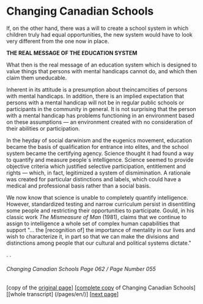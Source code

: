 # Changing Canadian Schools

If, on the other hand, there was a will to create a school system in which children truly had equal opportunities, the new system would have to look very different from the one now in place.  

**THE REAL MESSAGE OF THE EDUCATION SYSTEM**  

What then is the real message of an education system which is designed to value things that persons with mental handicaps cannot do, and which then claim them uneducable.  

Inherent in its attitude is a presumption about theincamcities of persons with mental handicaps. In addition, there is an implied expectation that persons with a mental handicap will not be in regular public schools or participants in the community in general. It is not surprising that the person with a mental handicap has problems functioning in an environment based on these assumptions — an environment created with no consideration of their abilities or participation.  

In the heyday of social darwinism and the eugenics movement, education became the basis of qualification for entrance into elites, and the school system became the certifying agency. Science thought it had found a way to quantify and measure people´s intelligence. Science seemed to provide objective criteria which justified selective participation, entitlement and rights — which, in fact, legitimized a system of dismimination. A rationale was created for particular distinctions and labels, which could have a medical and professional basis rather than a social basis.  

We now know that science is unable to completely quantify intelligence. However, standardized testing and narrow curriculum persist in disentitling some people and restricting their opportunities to participate. Gould, in his classic work *The Mismeasure of Man* (1981), claims that we continue to assign to intelligence a whole set of complex human capabilities that support "... the [recognition of] the importance of mentality in our lives and wish to characterize it, in part so that we can make the divisions and distinctions among people that our cultural and political systems dictate."

.
.
###### Changing Canadian Schools Page 062 / Page Number 055

[copy of the [original page](/copies-from-original/CCS062-page055.png)]
[[complete copy](/copies-from-original/BestCopy_Changing_Canadian_Schools_Perspectives_on_Disability_and_Inclusion.pdf) of Changing Canadian Schools]
[[whole transcript] (/pages/en/)]
[[next page](Changing_Canadian_Schools-063)]


